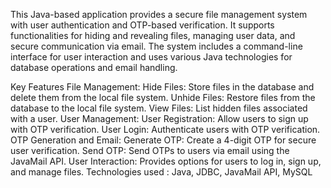 This Java-based application provides a secure file management system with user authentication and OTP-based verification. It supports functionalities for hiding and revealing files, managing user data, and secure communication via email. The system includes a command-line interface for user interaction and uses various Java technologies for database operations and email handling.

Key Features
  File Management:
  Hide Files: Store files in the database and delete them from the local file system.
  Unhide Files: Restore files from the database to the local file system.
  View Files: List hidden files associated with a user.
User Management:
  User Registration: Allow users to sign up with OTP verification.
  User Login: Authenticate users with OTP verification.
OTP Generation and Email:
  Generate OTP: Create a 4-digit OTP for secure user verification.
  Send OTP: Send OTPs to users via email using the JavaMail API.
  User Interaction: Provides options for users to log in, sign up, and manage files.
Technologies used : 
  Java, JDBC, JavaMail API, MySQL
